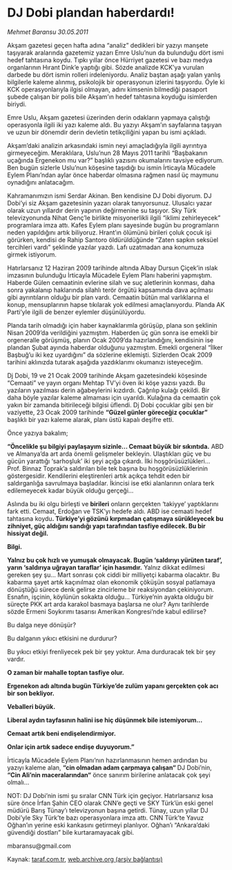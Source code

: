 # DJ Dobi plandan haberdardı!

*Mehmet Baransu 30.05.2011*

<div class="yazi"><p>Akşam gazetesi geçen hafta adına “analiz” dedikleri bir yazıyı manşete taşıyarak aralarında gazetemiz yazarı Emre Uslu’nun da bulunduğu dört ismi hedef tahtasına koydu. Tıpkı yıllar önce Hürriyet gazetesi ve bazı medya organlarının Hırant Dink’e yaptığı gibi. Sözde analizde KCK’ya vurulan darbede bu dört ismin rolleri irdeleniyordu. Analiz baştan aşağı yalan yanlış bilgilerle kaleme alınmış, psikolojik bir operasyonun izlerini taşıyordu. Öyle ki KCK operasyonlarıyla ilgisi olmayan, adını kimsenin bilmediği pasaport şubede çalışan bir polis bile Akşam’ın hedef tahtasına koyduğu isimlerden biriydi.</p>
<p>Emre Uslu, Akşam gazetesi üzerinden derin odakların yapmaya çalıştığı operasyonla ilgili iki yazı kaleme aldı. Bu yazıyı Akşam’ın sayfalarına taşıyan ve uzun bir dönemdir derin devletin tetikçiliğini yapan bu ismi açıkladı.</p>
<p>Akşam’daki analizin arkasındaki ismin neyi amaçladığıyla ilgili ayrıntıya girmeyeceğim. Meraklılara, Uslu’nun 28 Mayıs 2011 tarihli “Başbakanın uçağında Ergenekon mu var?” başlıklı yazısını okumalarını tavsiye ediyorum. Ben bugün sizlerle Uslu’nun köşesine taşıdığı bu ismin İrticayla Mücadele Eylem Planı’ndan aylar önce haberdar olmasına rağmen nasıl üç maymunu oynadığını anlatacağım.</p>
<p>Kahramanımızın ismi Serdar Akinan. Ben kendisine DJ Dobi diyorum. DJ Dobi’yi siz Akşam gazetesinin yazarı olarak tanıyorsunuz. Ulusalcı yazar olarak uzun yıllardır derin yapının değirmenine su taşıyor. Sky Türk televizyonunda Nihat Genç’le birlikte misyonerlikli ilgili “iklimi zehirleyecek” programlara imza attı. Kafes Eylem planı sayesinde bugün bu programların neden yapıldığını artık biliyoruz. Hrant’ın ölümünü birileri çoluk çocuk işi görürken, kendisi de Rahip Santoro öldürüldüğünde “Zaten sapkın seksüel tercihleri vardı” şeklinde yazılar yazdı. Lafı uzatmadan ana konumuza girmek istiyorum.</p>
<p>Hatırlarsanız 12 Haziran 2009 tarihinde altında Albay Dursun Çiçek’in ıslak imzasının bulunduğu İrticayla Mücadele Eylem Planı haberini yapmıştım. Haberde Gülen cemaatinin evlerine silah ve suç aletlerinin konması, daha sonra yakalanıp haklarında silahlı terör örgütü kapsamında dava açılması gibi ayrıntıların olduğu bir plan vardı. Cemaatin bütün mal varlıklarına el konup, mensuplarının hapse tıkılarak yok edilmesi amaçlanıyordu. Planda AK Parti’yle ilgili de benzer eylemler düşünülüyordu.</p>
<p>Planda tarih olmadığı için haber kaynaklarımla görüşüp, plana son şeklinin Nisan 2009’da verildiğini yazmıştım. Haberden üç gün sonra ise emekli bir orgeneralle görüşmüş, planın Ocak 2009’da hazırlandığını, kendisinin ise plandan Şubat ayında haberdar olduğunu yazmıştım. Emekli orgeneral “İlker Başbuğ’u iki kez uyardığını” da sözlerine eklemişti. Sizlerden Ocak 2009 tarihini aklınızda tutarak aşağıda yazdıklarımı okumanızı isteyeceğim.</p>
<p>Dj Dobi, 19 ve 21 Ocak 2009 tarihinde Akşam gazetesindeki köşesinde “Cemaati” ve yayın organı Mehtap TV’yi öven iki köşe yazısı yazdı. Bu yazıların yazılması derin ağabeylerini kızdırdı. Çağrılıp kulağı çekildi. Bir daha böyle yazılar kaleme almaması için uyarıldı. Kulağına da cemaatin çok yakın bir zamanda bitirileceği bilgisi üflendi. Dj Dobi çocuklar gibi şen bir vaziyette, 23 Ocak 2009 tarihinde <strong>“Güzel günler göreceğiz çocuklar” </strong>başlıklı bir yazı kaleme alarak, planı üstü kapalı deşifre etti.</p>
<p>Önce yazıya bakalım;</p>
<p><strong>“Öncelikle şu bilgiyi paylaşayım sizinle... Cemaat büyük bir sıkıntıda.</strong> ABD ve Almanya’da art arda önemli gelişmeler bekleyin. Ulaştıkları güç ve bu gücün yarattığı ‘sarhoşluk’ iki şeyi açığa çıkardı. İlki hoşgörüsüzlükleri... Prof. Binnaz Toprak’a saldırıları bile tek başına bu hoşgörüsüzlüklerinin göstergesidir. Kendilerini eleştirenleri artık açıkça tehdit eden bir saldırganlığa savrulmaya başladılar. İkincisi ise etki alanlarının onlara terk edilemeyecek kadar büyük olduğu gerçeği...</p>
<p>Aslında bu iki olgu birleşti ve <strong>birileri</strong> onların gerçekten ‘takiyye’ yaptıklarını fark etti. Cemaat, Erdoğan ve TSK’yı hedefe aldı. ABD ise cemaati hedef tahtasına koydu<strong>. Türkiye’yi gözünü kırpmadan çatışmaya sürükleyecek bu zihniyet, güç aldığını sandığı yapı tarafından tasfiye edilecek. Bu bir hissiyat değil.</strong></p>
<p><strong>Bilgi.</strong></p>
<p><strong>Yalnız bu çok hızlı ve yumuşak olmayacak. Bugün ‘saldırıyı yürüten taraf’, yarın ‘saldırıya uğrayan taraflar’ için hasımdır.</strong> Yalnız dikkat edilmesi gereken şey şu... Mart sonrası çok ciddi bir milliyetçi kabarma olacaktır. Bu kabarma şayet artık kaçınılmaz olan ekonomik çöküşün sosyal patlamaya dönüştüğü sürece denk gelirse zincirleme bir reaksiyondan çekiniyorum. Esnafın, işçinin, köylünün sokakta olduğu... Türkiye’nin ayakta olduğu bir süreçte PKK art arda karakol basmaya başlarsa ne olur? Aynı tarihlerde sözde Ermeni Soykırımı tasarısı Amerikan Kongresi’nde kabul edilirse?</p>
<p>Bu dalga neye dönüşür?</p>
<p>Bu dalganın yıkıcı etkisini ne durdurur?</p>
<p>Bu yıkıcı etkiyi frenliyecek pek bir şey yoktur. Ama durduracak tek bir şey vardır.</p>
<p><strong>O zaman bir mahalle toptan tasfiye olur.</strong></p>
<p><strong>Ergenekon adı altında bugün Türkiye’de zulüm yapanı gerçekten çok acı bir son bekliyor.</strong></p>
<p><strong>Veballeri büyük.</strong></p>
<p><strong>Liberal aydın tayfasının halini ise hiç düşünmek bile istemiyorum...</strong></p>
<p><strong>Cemaat artık beni endişelendirmiyor.</strong></p>
<p><strong>Onlar için artık sadece endişe duyuyorum.”</strong></p>
<p>İrticayla Mücadele Eylem Planı’nın hazırlanmasının hemen ardından bu yazıyı kaleme alan, <strong>“cin olmadan adam çarpmaya çalışan“ </strong>DJ Dobi’nin, <strong>“Cin Ali’nin maceralarından“</strong> önce sanırım birilerine anlatacak çok şeyi olmalı...</p>
<p>NOT: DJ Dobi’nin ismi şu sıralar CNN Türk için geçiyor. Hatırlarsanız kısa süre önce İrfan Şahin CEO olarak CNN’e geçti ve SKY Türk’ün eski genel müdürü Barış Tünay’ı televizyonun başına getirdi. Tünay, uzun yıllar DJ Dobi’yle Sky Türk’te bazı operasyonlara imza attı. CNN Türk’te Yavuz Oğhan’ın yerine eski kankasını getirmeyi planlıyor. Oğhan’ı “Ankara’daki güvendiği dostları” bile kurtaramayacak gibi.</p>
<p>mbaransu@gmail.com</p>
</div>

Kaynak: [taraf.com.tr](http://www.taraf.com.tr/mehmet-baransu/makale-dj-dobi-plandan-haberdardi.htm), [web.archive.org (arşiv bağlantısı)](http://web.archive.org/web/20131107025805/http://www.taraf.com.tr/mehmet-baransu/makale-dj-dobi-plandan-haberdardi.htm)
